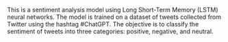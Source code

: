  This is a sentiment analysis model using Long Short-Term Memory (LSTM) neural networks. The model is trained on a dataset of tweets collected from Twitter using the hashtag #ChatGPT. The objective is to classify the sentiment of tweets into three categories: positive, negative, and neutral.
